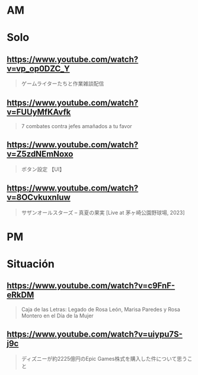 # AM
# Solo

## https://www.youtube.com/watch?v=vp_op0DZC_Y 

> ゲームライターたちと作業雑談配信 

## https://www.youtube.com/watch?v=FUUyMfKAvfk

> 7 combates contra jefes amañados a tu favor 

## https://www.youtube.com/watch?v=Z5zdNEmNoxo 

> ボタン設定 【UI】 

## https://www.youtube.com/watch?v=8OCvkuxnIuw

> サザンオールスターズ – 真夏の果実 [Live at 茅ヶ崎公園野球場, 2023] 

# PM

# Situación

## https://www.youtube.com/watch?v=c9FnF-eRkDM

> Caja de las Letras: Legado de Rosa León, Marisa Paredes y Rosa Montero en el Día de la Mujer

## https://www.youtube.com/watch?v=uiypu7S-j9c 

> ディズニーが約2225億円のEpic Games株式を購入した件について思うこと 
